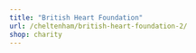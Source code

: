 ```yaml
---
title: "British Heart Foundation"
url: /cheltenham/british-heart-foundation-2/
shop: charity
---
```


